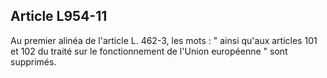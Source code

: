 Article L954-11
----
Au premier alinéa de l'article L. 462-3, les mots : " ainsi qu'aux articles 101
et 102 du traité sur le fonctionnement de l'Union européenne " sont supprimés.
